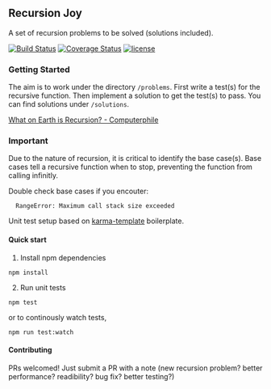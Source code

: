 ## Recursion Joy
A set of recursion problems to be solved (solutions included).

[![Build Status](https://img.shields.io/snap-ci/hzhu/recursion-joy/master.svg?style=flat-square)](https://snap-ci.com/hzhu/recursion-joy/branch/master)
[![Coverage Status](https://img.shields.io/coveralls/hzhu/recursion-joy.svg?style=flat-square)](https://coveralls.io/github/hzhu/recursion-joy?branch=master)
[![license](https://img.shields.io/github/license/mashape/apistatus.svg?style=flat-square)]()


### Getting Started
The aim is to work under the directory `/problems`. First write a test(s) for the recursive function. Then implement a solution to get the test(s) to pass. You can find solutions under `/solutions`.

[What on Earth is Recursion? - Computerphile](https://www.youtube.com/watch?v=Mv9NEXX1VHc)

### Important
Due to the nature of recursion, it is critical to identify the base case(s). Base cases tell a recursive function when to stop, preventing the function from calling infinitly.

Double check base cases if you encouter:
```
  RangeError: Maximum call stack size exceeded
```


Unit test setup based on [karma-template](https://github.com/hzhu/karma-template) boilerplate.

#### Quick start
1) Install npm dependencies
```
npm install
```

2) Run unit tests
```
npm test
```

or to continously watch tests,

```
npm run test:watch
```

#### Contributing
PRs welcomed! Just submit a PR with a note (new recursion problem? better performance? readibility? bug fix? better testing?)